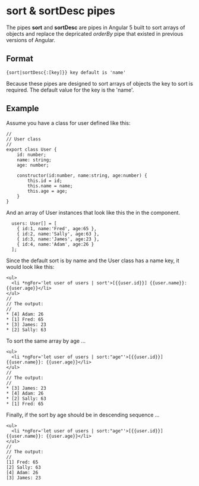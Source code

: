 # sort & sortDesc pipes
The pipes **sort** and **sortDesc** are pipes in Angular 5 built to sort arrays of objects and replace the depricated *orderBy* pipe that existed in previous versions of Angular.

## Format

`{sort|sortDesc{:[key]}} key default is 'name'`

Because these pipes are designed to sort arrays of objects the key to sort is required. The default value for the key is the 'name'.

## Example

Assume you have a class for user defined like this:

```
//
// User class
//
export class User {
	id: number;
	name: string;
	age: number;

	constructor(id:number, name:string, age:number) {
		this.id = id;
		this.name = name;
		this.age = age;
	}
}
```

And an array of User instances that look like this the in the component.

```
  users: User[] = [
    { id:1, name:'Fred', age:65 },
    { id:2, name:'Sally', age:63 },
    { id:3, name:'James', age:23 },
    { id:4, name:'Adam', age:26 }
  ];
```

Since the default sort is by name and the User class has a name key, it would look like this:

```
<ul>
  <li *ngFor='let user of users | sort'>[{{user.id}}] {{user.name}}: {{user.age}}</li>
</ul>
//
// The output:
//
* [4] Adam: 26
* [1] Fred: 65
* [3] James: 23
* [2] Sally: 63
```

To sort the same array by age ...

```
<ul>
  <li *ngFor='let user of users | sort:"age"'>[{{user.id}}] {{user.name}}: {{user.age}}</li>
</ul>
//
// The output:
//
* [3] James: 23
* [4] Adam: 26
* [2] Sally: 63
* [1] Fred: 65
```

Finally, if the sort by age should be in descending sequence ...

```
<ul>
  <li *ngFor='let user of users | sort:"age"'>[{{user.id}}] {{user.name}}: {{user.age}}</li>
</ul>
//
// The output:
//
[1] Fred: 65
[2] Sally: 63
[4] Adam: 26
[3] James: 23
```

